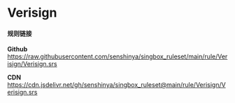 # Verisign

#### 规则链接

**Github**
https://raw.githubusercontent.com/senshinya/singbox_ruleset/main/rule/Verisign/Verisign.srs

**CDN**
https://cdn.jsdelivr.net/gh/senshinya/singbox_ruleset@main/rule/Verisign/Verisign.srs